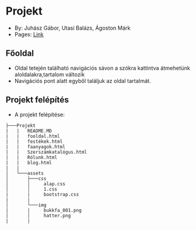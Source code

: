 # Projekt
- By: Juhász Gábor, Utasi Balázs, Ágoston Márk
- Pages: [Link](https://markoooo12.github.io/B-kk-projekt/index.html)


## Főoldal
- Oldal tetején található navigációs sávon a szókra kattintva átmehetünk aloldalakra,tartalom változik
- Navigációs pont alatt egyből találjuk az oldal tartalmát.

## Projekt felépítés
- A projekt felépítése:
```
├───Projekt
|   |   README.MD
|   |   fooldal.html
|   |   festékek.html
|   |   faanyagok.html
|   |   Szerszámkatalógus.html
|   |   Rólunk.html
|   |   blog.html
|   |
│   └───assets
│       ├───css
│       │     alap.css
│       │     1.css
|       |     bootstrap.css
|       |
│       └───img
|       |     bukkfa_001.png
│       │     hatter.png
|       |  

